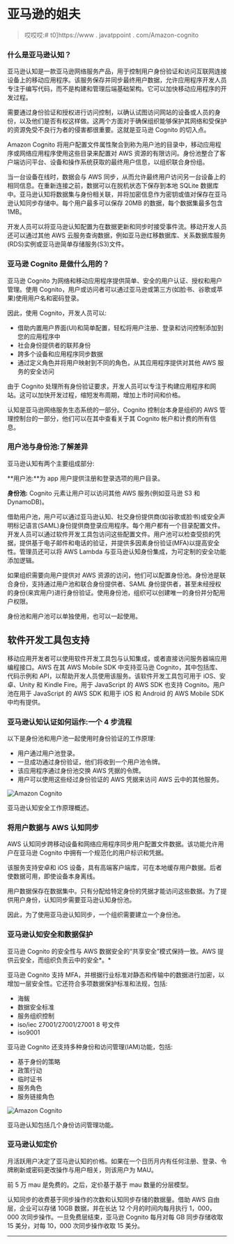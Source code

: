 # 亚马逊的姐夫

> 哎哎哎:# t0]https://www . javatppoint . com/Amazon-cognito

### 什么是亚马逊认知？

亚马逊认知是一款亚马逊网络服务产品，用于控制用户身份验证和访问互联网连接设备上的移动应用程序。该服务保存并同步最终用户数据，允许应用程序开发人员专注于编写代码，而不是构建和管理后端基础架构。它可以加快移动应用程序的开发过程。

需要通过身份验证和授权进行访问控制，以确认试图访问网站的设备或人员的身份，以及他们是否有权这样做。这两个方面对于确保组织能够保护其网络和受保护的资源免受不良行为者的侵害都很重要。这就是亚马逊 Cognito 的切入点。

Amazon Cognito 将用户配置文件属性聚合到称为用户池的目录中，移动应用程序或网络应用程序使用这些目录来配置对 AWS 资源的有限访问。身份池整合了客户端访问平台、设备和操作系统获取的最终用户信息，以组织联合身份组。

当一台设备在线时，数据会与 AWS 同步，从而允许最终用户访问另一台设备上的相同信息。在重新连接之前，数据可以在脱机状态下保存到本地 SQLite 数据库中。亚马逊认知将数据集与身份相关联，并将加密信息作为密钥或值对保存在亚马逊认知同步存储中。每个用户最多可以保存 20MB 的数据，每个数据集最多包含 1MB。

开发人员可以将亚马逊认知配置为在数据更新和同步时接受事件流。移动开发人员还可以通过其他 AWS 云服务查询数据，例如亚马逊红移数据库、关系数据库服务(RDS)实例或亚马逊简单存储服务(S3)文件。

### 亚马逊 Cognito 是做什么用的？

亚马逊 Cognito 为网络和移动应用程序提供简单、安全的用户认证、授权和用户管理。使用 Cognito，用户或访问者可以通过亚马逊或第三方(如脸书、谷歌或苹果)使用用户名和密码登录。

因此，使用 Cognito，开发人员可以:

*   借助内置用户界面(UI)和简单配置，轻松将用户注册、登录和访问控制添加到您的应用程序中
*   社会身份提供者的联邦身份
*   跨多个设备和应用程序同步数据
*   通过定义角色并将用户映射到不同的角色，从其应用程序提供对其他 AWS 服务的安全访问

由于 Cognito 处理所有身份验证要求，开发人员可以专注于构建应用程序和网站。这可以加快开发过程，缩短发布周期，增加上市时间和价格。

认知是亚马逊网络服务生态系统的一部分。Cognito 控制台本身是组织的 AWS 管理控制台的一部分，他们可以在其中查看关于其 Cognito 帐户和计费的所有信息。

### 用户池与身份池:了解差异

亚马逊认知有两个主要组成部分:

**用户池:**为 app 用户提供注册和登录选项的用户目录。

**身份池:** Cognito 元素让用户可以访问其他 AWS 服务(例如亚马逊 S3 和 DynamoDB)。

借助用户池，用户可以通过亚马逊认知、社交身份提供商(如谷歌或脸书)或安全声明标记语言(SAML)身份提供商登录应用程序。每个用户都有一个目录配置文件。开发人员可以通过软件开发工具包访问这些配置文件。用户池可以检查受损的凭据，提供基于电子邮件和电话的验证，并提供多因素身份验证(MFA)以提高安全性。管理员还可以将 AWS Lambda 与亚马逊认知身份集成，为可定制的安全功能添加逻辑。

如果组织需要向用户提供对 AWS 资源的访问，他们可以配置身份池。身份池是联合身份，支持通过用户池和联合身份提供者、SAML 身份提供者，甚至未经授权的身份(来宾用户)进行身份验证。使用身份池，组织可以创建唯一的身份并分配用户权限。

身份池和用户池可以单独使用，也可以一起使用。

## 软件开发工具包支持

移动应用开发者可以使用软件开发工具包与认知集成，或者直接访问服务器端应用编程接口。AWS 在其 AWS Mobile SDK 中支持亚马逊 Cognito，其中包括库、代码示例和 API，以帮助开发人员使用该服务。该软件开发工具包可用于 iOS、安卓、Unity 和 Kindle Fire。用于 JavaScript 的 AWS SDK 也支持 Cognito。用户池在用于 JavaScript 的 AWS SDK 和用于 iOS 和 Android 的 AWS Mobile SDK 中均有提供。

### 亚马逊认知认证如何运作:一个 4 步流程

以下是身份池和用户池一起使用时身份验证的工作原理:

*   用户通过用户池登录。
*   一旦成功通过身份验证，他们将收到一个用户池令牌。
*   该应用程序通过身份池交换 AWS 凭据的令牌。
*   用户可以使用这些经过身份验证的 AWS 凭据来访问 AWS 云中的其他服务。

![Amazon Cognito](../Images/562322591591c4358f2228c045c941f3.png)

亚马逊认知安全工作原理概述。

### 将用户数据与 AWS 认知同步

AWS 认知同步跨移动设备和网络应用程序同步用户配置文件数据。该功能允许用户在亚马逊 Cognito 中拥有一个规范化的用户标识和凭据。

该服务支持安卓和 iOS 设备，具有高端客户端库，可在本地缓存用户数据。后者使数据可用，即使设备本身离线。

用户数据保存在数据集中。只有分配给特定身份的凭据才能访问这些数据。为了提供用户身份，认知同步需要亚马逊认知身份池。

因此，为了使用亚马逊认知同步，一个组织需要建立一个身份池。

### 亚马逊认知安全和数据保护

亚马逊 Cognito 的安全性与 AWS 数据安全的“共享安全”模式保持一致。AWS 提供云安全，而组织负责云中的安全*。*

亚马逊 Cognito 支持 MFA，并根据行业标准对静态和传输中的数据进行加密，以增加一层安全性。它还符合多项数据保护标准和法规，包括:

*   海鲅
*   数据安全标准
*   服务组织控制
*   iso/iec 27001/27001/27001 8 号文件
*   iso9001

亚马逊 Cognito 还支持多种身份和访问管理(IAM)功能，包括:

*   基于身份的策略
*   政策行动
*   临时证书
*   服务角色
*   服务链接角色

![Amazon Cognito](../Images/43978c5e09763288f3facf614425a7d3.png)

亚马逊认知包括几个身份访问管理功能。

### 亚马逊认知定价

月活跃用户决定了亚马逊认知的价格。如果在一个日历月内有任何注册、登录、令牌刷新或密码更改操作与用户相关，则该用户为 MAU。

前 5 万 mau 是免费的。之后，定价基于基于 mau 数量的分层模型。

认知同步的收费基于同步操作的次数和认知同步存储的数据量。借助 AWS 自由层，企业可以存储 10GB 数据，并在长达 12 个月的时间内每月执行 1，000，000 次同步操作。一旦免费层结束，亚马逊 Cognito 每月对每 GB 同步存储收取 15 美分，对每 10，000 次同步操作收取 15 美分。

* * *
